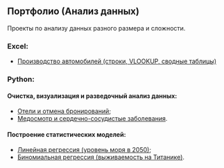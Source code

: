 ## Портфолио (Анализ данных)

Проекты по анализу данных разного размера и сложности.

### Excel:
- [Производство автомобилей (строки, VLOOKUP, сводные таблицы)](https://github.com/el-and/DA_portfolio/blob/9c2a81ceb50ebbabb3182b272a58123dac1821b9/Excel/%D0%9F%D1%80%D0%BE%D0%B8%D0%B7%D0%B2%D0%BE%D0%B4%D1%81%D1%82%D0%B2%D0%BE%20%D0%B0%D0%B2%D1%82%D0%BE%D0%BC%D0%BE%D0%B1%D0%B8%D0%BB%D0%B5%D0%B9%20(%D1%81%D1%82%D1%80%D0%BE%D0%BA%D0%B8,%20VLOOKUP,%20%D1%81%D0%B2%D0%BE%D0%B4%D0%BD%D1%8B%D0%B5%20%D1%82%D0%B0%D0%B1%D0%BB%D0%B8%D1%86%D1%8B).xlsx)

### Python:
#### Очистка, визуализация и разведочный анализ данных:
- [Отели и отмена бронирований](https://github.com/el-and/DA_portfolio/blob/9c2a81ceb50ebbabb3182b272a58123dac1821b9/Python/Cleaning%20Data%20+%20EDA/%D0%9E%D1%82%D0%B5%D0%BB%D0%B8%20%D0%B8%20%D0%BE%D1%82%D0%BC%D0%B5%D0%BD%D0%B0%20%D0%B1%D1%80%D0%BE%D0%BD%D0%B8%D1%80%D0%BE%D0%B2%D0%B0%D0%BD%D0%B8%D0%B9.ipynb);
- [Медосмотр и сердечно-сосудистые заболевания](https://github.com/el-and/DA_portfolio/blob/9c2a81ceb50ebbabb3182b272a58123dac1821b9/Python/Cleaning%20Data%20+%20EDA/%D0%9C%D0%B5%D0%B4%D0%BE%D1%81%D0%BC%D0%BE%D1%82%D1%80.ipynb).

#### Построение статистических моделей:
- [Линейная регрессия (уровень моря в 2050)](https://github.com/el-and/DA_portfolio/blob/9c2a81ceb50ebbabb3182b272a58123dac1821b9/Python/Statistics,%20models,%20predictions/%D0%9B%D0%B8%D0%BD%D0%B5%D0%B9%D0%BD%D0%B0%D1%8F%20%D1%80%D0%B5%D0%B3%D1%80%D0%B5%D1%81%D1%81%D0%B8%D1%8F%20(%D0%BF%D1%80%D0%B5%D0%B4%D1%81%D0%BA%D0%B0%D0%B7%D0%B0%D0%BD%D0%B8%D0%B5%20%D0%BF%D0%BE%D0%B2%D1%8B%D1%88%D0%B5%D0%BD%D0%B8%D1%8F%20%D1%83%D1%80%D0%BE%D0%B2%D0%BD%D1%8F%20%D0%BC%D0%BE%D1%80%D1%8F).ipynb);
- [Биномиальная регрессия (выживаемость на Титанике)](https://github.com/el-and/DA_portfolio/blob/9c2a81ceb50ebbabb3182b272a58123dac1821b9/Python/Statistics,%20models,%20predictions/%D0%91%D0%B8%D0%BD%D0%BE%D0%BC%D0%B8%D0%B0%D0%BB%D1%8C%D0%BD%D0%B0%D1%8F%20%D1%80%D0%B5%D0%B3%D1%80%D0%B5%D1%81%D1%81%D0%B8%D1%8F%20(%D0%A2%D0%B8%D1%82%D0%B0%D0%BD%D0%B8%D0%BA).ipynb).
